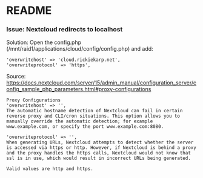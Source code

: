 # README #

### Issue: Nextcloud redirects to localhost

Solution:
Open the config.php (/mnt/raid1/applications/cloud/config/config.php) and add:

```
'overwritehost' => 'cloud.rickiekarp.net',
'overwriteprotocol' => 'https',
```

Source: https://docs.nextcloud.com/server/15/admin_manual/configuration_server/config_sample_php_parameters.html#proxy-configurations
```
Proxy Configurations
'overwritehost' => '',
The automatic hostname detection of Nextcloud can fail in certain reverse proxy and CLI/cron situations. This option allows you to manually override the automatic detection; for example www.example.com, or specify the port www.example.com:8080.

'overwriteprotocol' => '',
When generating URLs, Nextcloud attempts to detect whether the server is accessed via https or http. However, if Nextcloud is behind a proxy and the proxy handles the https calls, Nextcloud would not know that ssl is in use, which would result in incorrect URLs being generated.

Valid values are http and https.
```